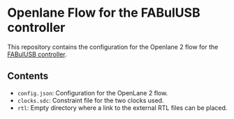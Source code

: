 # Openlane Flow for the FABulUSB controller

This repository contains the configuration for the Openlane 2 flow for the
[FABulUSB controller](https://github.com/IAmMarcelJung/fabulous_usb/tree/main/controller).

## Contents

- `config.json`: Configuration for the OpenLane 2 flow.
- `clocks.sdc`: Constraint file for the two clocks used.
- `rtl`: Empty directory where a link to the external RTL files can be placed.

